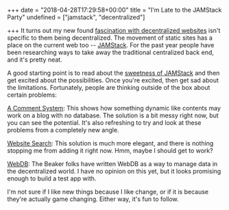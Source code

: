 +++
date = "2018-04-28T17:29:58+00:00"
title = "I'm Late to the JAMStack Party"
undefined = ["jamstack", "decentralized"]

+++
It turns out my new found [fascination with decentralized websites](http://ryancampbell.blog/blog/getting-started/) isn't specific to them being decentralized. The movement of static sites has a place on the current web too -- [JAMStack](https://jamstack.org). For the past year people have been researching ways to take away the traditional centralized back end, and it's pretty neat.

<!--more-->

A good starting point is to read about the [sweetness of JAMStack](	https://thenewstack.io/the-sweetness-of-jamstack-javascript-apis-and-markup/) and then get excited about the possibilities. Once you're excited, then get sad about the limitations. Fortunately, people are thinking outside of the box about certain problems:

[A Comment System](	https://thenewstack.io/the-sweetness-of-jamstack-javascript-apis-and-markup/): This shows how something dynamic like contents may work on a blog with no database. The solution is a bit messy right now, but you can see the potential. It's also refreshing to try and look at these problems from a completely new angle.

[Website Search](https://forestry.io/blog/search-with-algolia-in-hugo/): This solution is much more elegant, and there is nothing stopping me from adding it right now. Hmm, maybe I should get to work?

[WebDB](https://github.com/beakerbrowser/webdb): The Beaker folks have written WebDB as a way to manage data in the decentralized world. I have no opinion on this yet, but it looks promising enough to build a test app with.

I'm not sure if I like new things because I like change, or if it is because they're actually game changing. Either way, it's fun to follow.